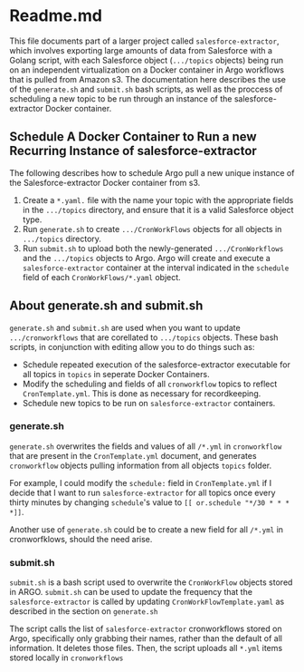 # Readme.md
This file documents part of a larger project called `salesforce-extractor`, which involves exporting large amounts of data from Salesforce with a Golang script, with each Salesforce object (`.../topics` objects) being run on an independent virtualization on a Docker container in Argo workflows that is pulled from Amazon s3. The documentation here describes the use of the `generate.sh` and `submit.sh` bash scripts, as well as the proccess of scheduling a new topic to be run through an instance of the salesforce-extractor Docker container.

## Schedule A Docker Container to Run a new Recurring Instance of salesforce-extractor 

The following describes how to schedule Argo pull a new unique instance of the Salesforce-extractor Docker container from s3.

1. Create a `*.yaml.` file with the name your topic with the appropriate fields in the `.../topics` directory, and ensure that it is a valid Salesforce object type.
2. Run `generate.sh` to create `.../CronWorkFlows` objects for all objects in `.../topics` directory.
3. Run `submit.sh` to upload both the newly-generated `.../CronWorkflows` and the `.../topics` objects to Argo. Argo will create and execute a `salesforce-extractor` container at the interval indicated in the `schedule` field  of each `CronWorkFlows/*.yaml` object.

## About generate.sh and submit.sh
`generate.sh` and `submit.sh` are used when you want to update `.../cronworkflows` that are corellated to `.../topics` objects. These bash scripts, in conjunction with editing allow you to do things such as:
- Schedule repeated execution of the salesforce-extractor executable for all topics in `topics` in seperate Docker Containers.
- Modify the scheduling and fields of all `cronworkflow` topics to reflect `CronTemplate.yml`. This is done as necessary for recordkeeping.
- Schedule new topics to be run on `salesforce-extractor` containers.

### generate.sh
`generate.sh` overwrites the fields and values of all `/*.yml` in `cronworkflow` that are present in the `CronTemplate.yml` document, and generates `cronworkflow` objects pulling information from all objects `topics` folder.

For example, I could modify the `schedule:` field in `CronTemplate.yml` if I decide that I want to run `salesforce-extractor` for all topics once every thirty minutes by changing `schedule`'s value to `[[ or.schedule "*/30 * * * *]]`. 

Another use of `generate.sh` could be to create a new field for all `/*.yml` in cronworfklows, should the need arise.

### submit.sh
`submit.sh` is a bash script used to overwrite the `CronWorkFlow` objects stored in ARGO. `submit.sh` can be used to update the frequency that the `salesforce-extractor`
is called by updating `CronWorkFlowTemplate.yaml` as described in the section on `generate.sh`

The script calls the list of `salesforce-extractor` cronworkflows stored on Argo, specifically only grabbing their names, rather than the default of all information. It deletes those files. Then, the script uploads all `*.yml` items stored locally in `cronworkflows`
